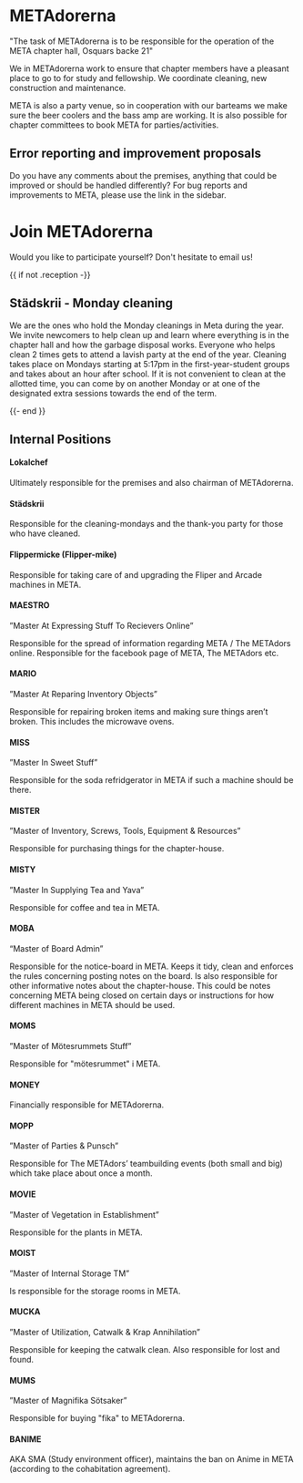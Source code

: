 # METAdorerna

"The task of METAdorerna is to be responsible for the operation of the META chapter hall, Osquars backe 21"

We in METAdorerna work to ensure that chapter members have a pleasant place to go to for study and fellowship. We coordinate cleaning, new construction and maintenance.

META is also a party venue, so in cooperation with our barteams we make sure the beer coolers and the bass amp are working. It is also possible for chapter committees to book META for parties/activities.

## Error reporting and improvement proposals

Do you have any comments about the premises, anything that could be improved or should be handled differently? For bug reports and improvements to META, please use the link in the sidebar.

# Join METAdorerna

Would you like to participate yourself? Don't hesitate to email us!

{{ if not .reception -}}
## Städskrii - Monday cleaning

We are the ones who hold the Monday cleanings in Meta during the year. We invite newcomers to help clean up and learn where everything is in the chapter hall and how the garbage disposal works. Everyone who helps clean 2 times gets to attend a lavish party at the end of the year. Cleaning takes place on Mondays starting at 5:17pm in the first-year-student groups and takes about an hour after school. If it is not convenient to clean at the allotted time, you can come by on another Monday or at one of the designated extra sessions towards the end of the term.

{{- end }}
## Internal Positions

#### Lokalchef

Ultimately responsible for the premises and also chairman of METAdorerna.

#### Städskrii 

Responsible for the cleaning-mondays and the thank-you party for those who have cleaned.

#### Flippermicke (Flipper-mike)

Responsible for taking care of and upgrading the Fliper and Arcade machines in META.

#### MAESTRO

”Master At Expressing Stuff To Recievers Online”

Responsible for the spread of information regarding META / The METAdors online. Responsible for the facebook page of META, The METAdors etc.

#### MARIO

”Master At Reparing Inventory Objects”

Responsible for repairing broken items and making sure things aren’t broken. This includes the microwave ovens.

#### MISS

”Master In Sweet Stuff”

Responsible for the soda refridgerator in META if such a machine should be there.

#### MISTER

”Master of Inventory, Screws, Tools, Equipment & Resources”

Responsible for purchasing things for the chapter-house.

#### MISTY

”Master In Supplying Tea and Yava”

Responsible for coffee and tea in META.

#### MOBA

“Master of Board Admin”

Responsible for the notice-board in META. Keeps it tidy, clean and enforces the rules concerning posting notes on the board. Is also responsible for other informative notes about the chapter-house. This could be notes concerning META being closed on certain days or instructions for how different machines in META should be used.

#### MOMS
”Master of Mötesrummets Stuff”

Responsible for "mötesrummet" i META. 

#### MONEY

Financially responsible for METAdorerna.

#### MOPP

”Master of Parties & Punsch”

Responsible for The METAdors’ teambuilding events (both small and big) which take place about once a month.

#### MOVIE

”Master of Vegetation in Establishment”

Responsible for the plants in META.

#### MOIST

”Master of Internal Storage TM”

Is responsible for the storage rooms in META.

#### MUCKA

”Master of Utilization, Catwalk & Krap Annihilation”

Responsible for keeping the catwalk clean. Also responsible for lost and found.

#### MUMS
”Master of Magnifika Sötsaker”

Responsible for buying "fika" to METAdorerna.

#### BANIME

AKA SMA (Study environment officer), maintains the ban on Anime in META (according to the cohabitation agreement).

